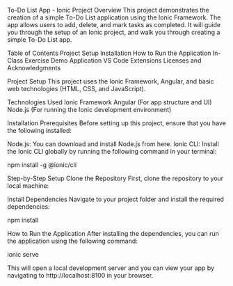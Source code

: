 To-Do List App - Ionic Project
Overview
This project demonstrates the creation of a simple To-Do List application using the Ionic Framework. The app allows users to add, delete, and mark tasks as completed. It will guide you through the setup of an Ionic project, and walk you through creating a simple To-Do List app.

Table of Contents
Project Setup
Installation
How to Run the Application
In-Class Exercise
Demo Application
VS Code Extensions
Licenses and Acknowledgments

Project Setup
This project uses the Ionic Framework, Angular, and basic web technologies (HTML, CSS, and JavaScript).

Technologies Used
Ionic Framework
Angular (For app structure and UI)
Node.js (For running the Ionic development environment)

Installation
Prerequisites
Before setting up this project, ensure that you have the following installed:

Node.js: You can download and install Node.js from here.
Ionic CLI: Install the Ionic CLI globally by running the following command in your terminal:

npm install -g @ionic/cli

Step-by-Step Setup
Clone the Repository
First, clone the repository to your local machine:

Install Dependencies
Navigate to your project folder and install the required dependencies:

npm install

How to Run the Application
After installing the dependencies, you can run the application using the following command:

ionic serve

This will open a local development server and you can view your app by navigating to http://localhost:8100 in your browser.


